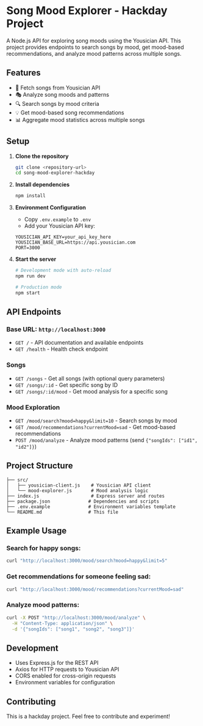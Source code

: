 # Song Mood Explorer - Hackday Project

A Node.js API for exploring song moods using the Yousician API. This project provides endpoints to search songs by mood, get mood-based recommendations, and analyze mood patterns across multiple songs.

## Features

- 🎵 Fetch songs from Yousician API
- 🎭 Analyze song moods and patterns
- 🔍 Search songs by mood criteria
- 💡 Get mood-based song recommendations
- 📊 Aggregate mood statistics across multiple songs

## Setup

1. **Clone the repository**
   ```bash
   git clone <repository-url>
   cd song-mood-explorer-hackday
   ```

2. **Install dependencies**
   ```bash
   npm install
   ```

3. **Environment Configuration**
   - Copy `.env.example` to `.env`
   - Add your Yousician API key:
   ```
   YOUSICIAN_API_KEY=your_api_key_here
   YOUSICIAN_BASE_URL=https://api.yousician.com
   PORT=3000
   ```

4. **Start the server**
   ```bash
   # Development mode with auto-reload
   npm run dev
   
   # Production mode
   npm start
   ```

## API Endpoints

### Base URL: `http://localhost:3000`

- `GET /` - API documentation and available endpoints
- `GET /health` - Health check endpoint

### Songs
- `GET /songs` - Get all songs (with optional query parameters)
- `GET /songs/:id` - Get specific song by ID
- `GET /songs/:id/mood` - Get mood analysis for a specific song

### Mood Exploration
- `GET /mood/search?mood=happy&limit=10` - Search songs by mood
- `GET /mood/recommendations?currentMood=sad` - Get mood-based recommendations
- `POST /mood/analyze` - Analyze mood patterns (send `{"songIds": ["id1", "id2"]}`)

## Project Structure

```
├── src/
│   ├── yousician-client.js    # Yousician API client
│   └── mood-explorer.js       # Mood analysis logic
├── index.js                   # Express server and routes
├── package.json              # Dependencies and scripts
├── .env.example              # Environment variables template
└── README.md                 # This file
```

## Example Usage

### Search for happy songs:
```bash
curl "http://localhost:3000/mood/search?mood=happy&limit=5"
```

### Get recommendations for someone feeling sad:
```bash
curl "http://localhost:3000/mood/recommendations?currentMood=sad"
```

### Analyze mood patterns:
```bash
curl -X POST "http://localhost:3000/mood/analyze" \
  -H "Content-Type: application/json" \
  -d '{"songIds": ["song1", "song2", "song3"]}'
```

## Development

- Uses Express.js for the REST API
- Axios for HTTP requests to Yousician API
- CORS enabled for cross-origin requests
- Environment variables for configuration

## Contributing

This is a hackday project. Feel free to contribute and experiment!